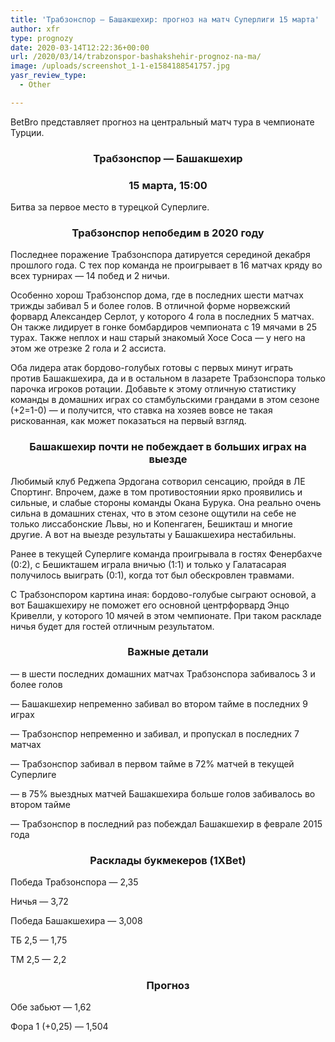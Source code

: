 ```yaml
---
title: 'Трабзонспор — Башакшехир: прогноз на матч Суперлиги 15 марта'
author: xfr
type: prognozy
date: 2020-03-14T12:22:36+00:00
url: /2020/03/14/trabzonspor-bashakshehir-prognoz-na-ma/
image: /uploads/screenshot_1-1-e1584188541757.jpg
yasr_review_type:
  - Other

---
```

BetBro представляет прогноз на центральный матч тура в чемпионате Турции.

<h3 style="text-align: center">
  Трабзонспор &#8212; Башакшехир
</h3>

<h3 style="text-align: center">
  15 марта, 15:00
</h3>

Битва за первое место в турецкой Суперлиге.

<h3 style="text-align: center">
  <strong>Трабзонспор непобедим в 2020 году</strong>
</h3>

Последнее поражение Трабзонспора датируется серединой декабря прошлого года. С тех пор команда не проигрывает в 16 матчах кряду во всех турнирах &#8212; 14 побед и 2 ничьи.

Особенно хорош Трабзонспор дома, где в последних шести матчах трижды забивал 5 и более голов. В отличной форме норвежский форвард Александер Серлот, у которого 4 гола в последних 5 матчах. Он также лидирует в гонке бомбардиров чемпионата с 19 мячами в 25 турах. Также неплох и наш старый знакомый Хосе Соса &#8212; у него на этом же отрезке 2 гола и 2 ассиста.

Оба лидера атак бордово-голубых готовы с первых минут играть против Башакшехира, да и в остальном в лазарете Трабзонспора только парочка игроков ротации. Добавьте к этому отличную статистику команды в домашних играх со стамбульскими грандами в этом сезоне (+2=1-0) &#8212; и получится, что ставка на хозяев вовсе не такая рискованная, как может показаться на первый взгляд.

<h3 style="text-align: center">
  <strong>Башакшехир почти не побеждает в больших играх на выезде</strong>
</h3>

Любимый клуб Реджепа Эрдогана сотворил сенсацию, пройдя в ЛЕ Спортинг. Впрочем, даже в том противостоянии ярко проявились и сильные, и слабые стороны команды Окана Бурука. Она реально очень сильна в домашних стенах, что в этом сезоне ощутили на себе не только лиссабонские Львы, но и Копенгаген, Бешикташ и многие другие. А вот на выезде результаты у Башакшехира нестабильны.

Ранее в текущей Суперлиге команда проигрывала в гостях Фенербахче (0:2), с Бешикташем играла вничью (1:1) и только у Галатасарая получилось выиграть (0:1), когда тот был обескровлен травмами.

С Трабзонспором картина иная: бордово-голубые сыграют основой, а вот Башакшехиру не поможет его основной центрфорвард Энцо Кривелли, у которого 10 мячей в этом чемпионате. При таком раскладе ничья будет для гостей отличным результатом.

<h3 style="text-align: center">
  <strong>Важные детали</strong>
</h3>

&#8212; в шести последних домашних матчах Трабзонспора забивалось 3 и более голов

&#8212; Башакшехир непременно забивал во втором тайме в последних 9 играх

&#8212; Трабзонспор непременно и забивал, и пропускал в последних 7 матчах

&#8212; Трабзонспор забивал в первом тайме в 72% матчей в текущей Суперлиге

&#8212; в 75% выездных матчей Башакшехира больше голов забивалось во втором тайме

&#8212; Трабзонспор в последний раз побеждал Башакшехир в феврале 2015 года

<h3 style="text-align: center">
  <strong>Расклады букмекеров (1XBet)</strong>
</h3>

Победа Трабзонспора &#8212; 2,35

Ничья &#8212; 3,72

Победа Башакшехира &#8212; 3,008

ТБ 2,5 &#8212; 1,75

ТМ 2,5 &#8212; 2,2

<h3 style="text-align: center">
  <strong>Прогноз</strong>
</h3>

Обе забьют &#8212; 1,62

Фора 1 (+0,25) &#8212; 1,504
